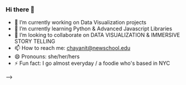 ### Hi there 👋
- 🔭 I’m currently working on Data Visualization projects
- 🌱 I’m currently learning Python & Advanced Javascript Libraries
- 👯 I’m looking to collaborate on DATA VISUALIZATION & IMMERSIVE STORY TELLING
- 📫 How to reach me: chayanit@newschool.edu
- 😄 Pronouns: she/her/hers
- ⚡ Fun fact: I go almost everyday / a foodie who's based in NYC 

<!--
**Chayanitoey/chayanitoey** is a ✨ _special_ ✨ repository because its `README.md` (this file) appears on your GitHub profile.

Here are some ideas to get you started:
<!-- 
- 🔭 I’m currently working on ...
- 🌱 I’m currently learning ...
- 👯 I’m looking to collaborate on ...
- 🤔 I’m looking for help with ...
- 💬 Ask me about ...
- 📫 How to reach me: ...
- 😄 Pronouns: ...
- ⚡ Fun fact: ...
--> -->
